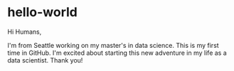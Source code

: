 # hello-world
Hi Humans,

I'm from Seattle working on my master's in data science. This is my first time in GitHub. I'm excited about starting this new adventure in my life as a data scientist. Thank you!
